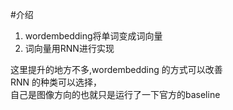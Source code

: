 #介绍
1. wordembedding将单词变成词向量
2. 词向量用RNN进行实现

这里提升的地方不多,wordembedding 的方式可以改善  
RNN 的种类可以选择，  
自己是图像方向的也就只是运行了一下官方的baseline